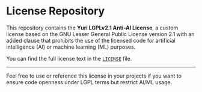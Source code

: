 # License Repository

This repository contains the **Yuri LGPLv2.1 Anti-AI License**, a custom license based on the GNU Lesser General Public License version 2.1 with an added clause that prohibits the use of the licensed code for artificial intelligence (AI) or machine learning (ML) purposes.

You can find the full license text in the [`LICENSE`](./LICENSE) file.

---

Feel free to use or reference this license in your projects if you want to ensure code openness under LGPL terms but restrict AI/ML usage.
